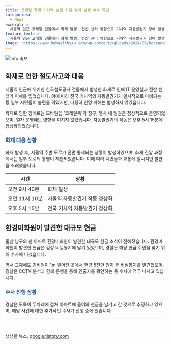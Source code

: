 ```yaml
---
title: 코레일 화재 기차역 발권 차질 장애 발생 여부 확인
categories:
  - News
excerpt: >
  서울역 인근 코레일 건물에서 화재 발생. 전산 센터 영향으로 기차역 자동발권기 장애 발생, 도로 통제. 야생화단에서 현금 2천500만원, 그제에는 5천만원 발견. 경찰, CCTV 분석 및 은행 통해 주인 확인 중. (출처: TBC)
feature_text: >
  서울역 인근 코레일 건물에서 화재 발생. 전산 센터 영향으로 기차역 자동발권기 장애 발생, 도로 통제. 야생화단에서 현금 2천500만원, 그제에는 5천만원 발견. 경찰, CCTV 분석 및 은행 통해 주인 확인 중. (출처: TBC)
image: 'https://www.behealthy4u.com/wp-content/uploads/2024/06/koreanews.jpg'
---
```


<p><img src="https://www.behealthy4u.com/wp-content/uploads/2024/06/koreanews.jpg" alt="info 속보" /></p>

<h2 data-ke-size="size26">화재로 인한 철도사고와 대응</h2>

<p>서울역 인근에 위치한 한국철도공사 건물에서 발생한 화재로 인해 IT 운영실과 전산 센터가 피해를 입었습니다. 이에 따라 전국 기차역의 자동발권기가 일시적으로 마비되는 등 일부 시민들이 불편을 겪었지만, 다행히 인명 피해는 발생하지 않았습니다.</p>

<p data-ke-size="size16">화재로 인한 장애로는 모바일앱 '코레일톡'과 창구, 열차 내 발권은 정상적으로 운영되었으며, 열차 운행에도 영향을 미치지 않았습니다. 자동발권기의 작동은 오후 5시 15분에 정상화되었습니다.</p>

<h3><b><span style="color: #1a5490;">화재 대응 상황</span></b></h3>

<p>화재 발생 후, 서울역 주변 도로가 전면 통제되는 상황이 발생하였으며, 화재 진압 과정에서는 일부 도로의 통행이 제한되었습니다. 이에 따라 시민들과 교통에 일시적인 불편을 초래했습니다.</p>

<table>
    <thead>
        <tr>
            <th>시간</th>
            <th>상황</th>
        </tr>
    </thead>
    <tbody>
        <tr>
            <td>오전 9시 40분</td>
            <td>화재 발생</td>
        </tr>
        <tr>
            <td>오전 11시 10분</td>
            <td>서울역 자동발권기 작동 정상화</td>
        </tr>
        <tr>
            <td>오후 5시 15분</td>
            <td>전국 기차역 자동발권기 정상화</td>
        </tr>
    </tbody>
</table>

<h2 data-ke-size="size26">환경미화원이 발견한 대규모 현금</h2>

<p>울산 남구의 한 아파트 환경미화원이 발견한 대규모 현금 소식이 전해졌습니다. 환경미화원이 발견한 현금은 검정 비닐봉지에 담겨 있었으며, 경찰은 해당 현금 주인을 찾기 위해 수사에 나섰습니다.</p>

<p data-ke-size="size16">앞서 그제에도 경비원이 1m 떨어진 곳에서 현금 5천만 원이 든 비닐봉지를 발견했으며, 경찰은 CCTV 분석과 함께 은행을 통해 인출자를 확인하는 등 수사에 적극 나서고 있습니다.</p>

<h3><b><span style="color: #1a5490;">수사 진행 상황</span></b></h3>

<p>경찰은 도둑이 두차례에 걸쳐 아파트에 들어와 현금을 남기고 간 것으로 추정하고 있으며, 해당 사건에 대한 추가적인 수사가 진행 중에 있습니다.</p>

<hr>

<p data-ke-size="size16">&nbsp;</p>
생생한 뉴스, <a href="https://qoogle.tistory.com" rel="dofollow">qoogle.tistory.com</a>


